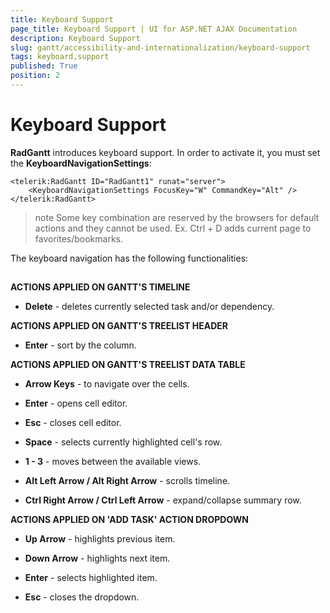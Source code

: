 ```yaml
---
title: Keyboard Support
page_title: Keyboard Support | UI for ASP.NET AJAX Documentation
description: Keyboard Support
slug: gantt/accessibility-and-internationalization/keyboard-support
tags: keyboard,support
published: True
position: 2
---
```


# Keyboard Support

**RadGantt** introduces keyboard support. In order to activate it, you must set the **KeyboardNavigationSettings**:

````ASPNET
<telerik:RadGantt ID="RadGantt1" runat="server">
    <KeyboardNavigationSettings FocusKey="W" CommandKey="Alt" />
</telerik:RadGantt>              
````



>note Some key combination are reserved by the browsers for default actions and they cannot be used. Ex. Ctrl + D adds current page to favorites/bookmarks.
>


The keyboard navigation has the following functionalities:

## 

**ACTIONS APPLIED ON GANTT'S TIMELINE**

* **Delete** - deletes currently selected task and/or dependency.

**ACTIONS APPLIED ON GANTT'S TREELIST HEADER**

* **Enter** - sort by the column.

**ACTIONS APPLIED ON GANTT'S TREELIST DATA TABLE**

* **Arrow Keys** - to navigate over the cells.

* **Enter** - opens cell editor.

* **Esc** - closes cell editor.

* **Space** - selects currently highlighted cell's row.

* **1 - 3** - moves between the available views.

* **Alt Left Arrow / Alt Right Arrow** - scrolls timeline.

* **Ctrl Right Arrow / Ctrl Left Arrow** - expand/collapse summary row.

**ACTIONS APPLIED ON 'ADD TASK' ACTION DROPDOWN**

* **Up Arrow** - highlights previous item.

* **Down Arrow** - highlights next item.

* **Enter** - selects highlighted item.

* **Esc** - closes the dropdown.
